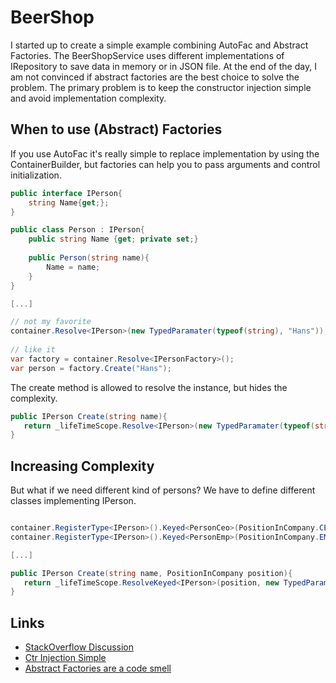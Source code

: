 # BeerShop

I started up to create a simple example combining AutoFac and Abstract Factories. The BeerShopService uses different implementations of IRepository to save data in memory or in JSON file. At the end of the day, I am not convinced if abstract factories are the best choice to solve the problem. The primary problem is to keep the constructor injection simple and avoid implementation complexity.

## When to use (Abstract) Factories

If you use AutoFac it's really simple to replace implementation by using the ContainerBuilder, but factories can help you to pass arguments and control initialization.

```csharp
public interface IPerson{
    string Name{get;};
}

public class Person : IPerson{
    public string Name {get; private set;}
    
    public Person(string name){
        Name = name;
    }
}

[...]

// not my favorite
container.Resolve<IPerson>(new TypedParamater(typeof(string), "Hans"));
                  
// like it
var factory = container.Resolve<IPersonFactory>();
var person = factory.Create("Hans");

```

The create method is allowed to resolve the instance, but hides the complexity.

```csharp
public IPerson Create(string name){
   return _lifeTimeScope.Resolve<IPerson>(new TypedParamater(typeof(string), name));
}
```
## Increasing Complexity

But what if we need different kind of persons? We have to define different classes implementing IPerson.

```csharp

container.RegisterType<IPerson>().Keyed<PersonCeo>(PositionInCompany.CEO));
container.RegisterType<IPerson>().Keyed<PersonEmp>(PositionInCompany.EMP));

[...]

public IPerson Create(string name, PositionInCompany position){
   return _lifeTimeScope.ResolveKeyed<IPerson>(position, new TypedParamater(typeof(string), name)); 
}
```

## Links

* [StackOverflow Discussion](http://stackoverflow.com/questions/40298802/using-autofac-to-switch-a-concrete-implemetation-of-an-abstract-factory)
* [Ctr Injection Simple](http://blog.ploeh.dk/2011/03/03/InjectionConstructorsshouldbesimple/)
* [Abstract Factories are a code smell](https://www.cuttingedge.it/blogs/steven/pivot/entry.php?id=100)


